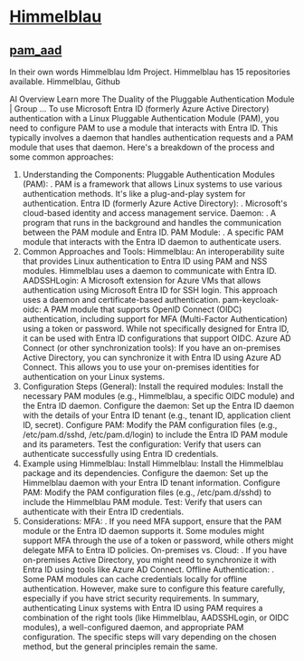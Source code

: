 # **[Himmelblau](https://github.com/himmelblau-idm/himmelblau#:~:text=Himmelblau%20is%20an%20interoperability%20suite,work%20isn't%20completed%20yet.)**

## **[pam_aad](https://github.com/aad-for-linux/pam_aad)**

In their own words
Himmelblau Idm Project. Himmelblau has 15 repositories available. Himmelblau, Github

AI Overview
Learn more
The Duality of the Pluggable Authentication Module | Group ...
To use Microsoft Entra ID (formerly Azure Active Directory) authentication with a Linux Pluggable Authentication Module (PAM), you need to configure PAM to use a module that interacts with Entra ID. This typically involves a daemon that handles authentication requests and a PAM module that uses that daemon. Here's a breakdown of the process and some common approaches:

1. Understanding the Components:
Pluggable Authentication Modules (PAM):
.
PAM is a framework that allows Linux systems to use various authentication methods. It's like a plug-and-play system for authentication.
Entra ID (formerly Azure Active Directory):
.
Microsoft's cloud-based identity and access management service.
Daemon:
.
A program that runs in the background and handles the communication between the PAM module and Entra ID.
PAM Module:
.
A specific PAM module that interacts with the Entra ID daemon to authenticate users.
2. Common Approaches and Tools:
Himmelblau:
An interoperability suite that provides Linux authentication to Entra ID using PAM and NSS modules. Himmelblau uses a daemon to communicate with Entra ID.
AADSSHLogin:
A Microsoft extension for Azure VMs that allows authentication using Microsoft Entra ID for SSH login. This approach uses a daemon and certificate-based authentication.
pam-keycloak-oidc:
A PAM module that supports OpenID Connect (OIDC) authentication, including support for MFA (Multi-Factor Authentication) using a token or password. While not specifically designed for Entra ID, it can be used with Entra ID configurations that support OIDC.
Azure AD Connect (or other synchronization tools):
If you have an on-premises Active Directory, you can synchronize it with Entra ID using Azure AD Connect. This allows you to use your on-premises identities for authentication on your Linux systems.
3. Configuration Steps (General):
Install the required modules:
Install the necessary PAM modules (e.g., Himmelblau, a specific OIDC module) and the Entra ID daemon.
Configure the daemon:
Set up the Entra ID daemon with the details of your Entra ID tenant (e.g., tenant ID, application client ID, secret).
Configure PAM:
Modify the PAM configuration files (e.g., /etc/pam.d/sshd, /etc/pam.d/login) to include the Entra ID PAM module and its parameters.
Test the configuration:
Verify that users can authenticate successfully using Entra ID credentials.
4. Example using Himmelblau:
Install Himmelblau: Install the Himmelblau package and its dependencies.
Configure the daemon: Set up the Himmelblau daemon with your Entra ID tenant information.
Configure PAM: Modify the PAM configuration files (e.g., /etc/pam.d/sshd) to include the Himmelblau PAM module.
Test: Verify that users can authenticate with their Entra ID credentials.
5. Considerations:
MFA:
.
If you need MFA support, ensure that the PAM module or the Entra ID daemon supports it. Some modules might support MFA through the use of a token or password, while others might delegate MFA to Entra ID policies.
On-premises vs. Cloud:
.
If you have on-premises Active Directory, you might need to synchronize it with Entra ID using tools like Azure AD Connect.
Offline Authentication:
.
Some PAM modules can cache credentials locally for offline authentication. However, make sure to configure this feature carefully, especially if you have strict security requirements.
In summary, authenticating Linux systems with Entra ID using PAM requires a combination of the right tools (like Himmelblau, AADSSHLogin, or OIDC modules), a well-configured daemon, and appropriate PAM configuration. The specific steps will vary depending on the chosen method, but the general principles remain the same.
